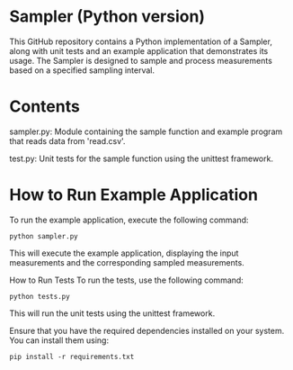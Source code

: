 # Sampler (Python version)
This GitHub repository contains a Python implementation of a Sampler, along with unit tests and an example application that demonstrates its usage. The Sampler is designed to sample and process measurements based on a specified sampling interval.

# Contents
sampler.py: Module containing the sample function and example program that reads data from 'read.csv'.

test.py: Unit tests for the sample function using the unittest framework.

# How to Run Example Application
To run the example application, execute the following command:

```
python sampler.py
```

This will execute the example application, displaying the input measurements and the corresponding sampled measurements.

How to Run Tests
To run the tests, use the following command:

```
python tests.py
```
This will run the unit tests using the unittest framework.

Ensure that you have the required dependencies installed on your system. You can install them using:

```
pip install -r requirements.txt
```
